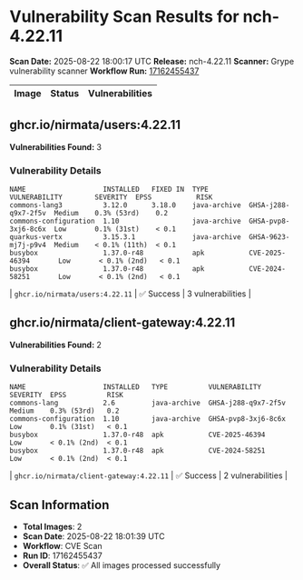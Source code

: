 # Vulnerability Scan Results for nch-4.22.11

**Scan Date:** 2025-08-22 18:00:17 UTC
**Release:** nch-4.22.11
**Scanner:** Grype vulnerability scanner
**Workflow Run:** [17162455437](https://github.com/nirmata/nch-release-management/actions/runs/17162455437)

| Image | Status | Vulnerabilities |
|-------|--------|----------------|

## ghcr.io/nirmata/users:4.22.11

**Vulnerabilities Found:** 3

### Vulnerability Details

```
NAME                   INSTALLED   FIXED IN  TYPE          VULNERABILITY        SEVERITY  EPSS           RISK   
commons-lang3          3.12.0      3.18.0    java-archive  GHSA-j288-q9x7-2f5v  Medium    0.3% (53rd)    0.2    
commons-configuration  1.10                  java-archive  GHSA-pvp8-3xj6-8c6x  Low       0.1% (31st)    < 0.1  
quarkus-vertx          3.15.3.1              java-archive  GHSA-9623-mj7j-p9v4  Medium    < 0.1% (11th)  < 0.1  
busybox                1.37.0-r48            apk           CVE-2025-46394       Low       < 0.1% (2nd)   < 0.1  
busybox                1.37.0-r48            apk           CVE-2024-58251       Low       < 0.1% (2nd)   < 0.1  
```

| `ghcr.io/nirmata/users:4.22.11` | ✅ Success | 3 vulnerabilities |

## ghcr.io/nirmata/client-gateway:4.22.11

**Vulnerabilities Found:** 2

### Vulnerability Details

```
NAME                   INSTALLED   TYPE          VULNERABILITY        SEVERITY  EPSS          RISK   
commons-lang           2.6         java-archive  GHSA-j288-q9x7-2f5v  Medium    0.3% (53rd)   0.2    
commons-configuration  1.10        java-archive  GHSA-pvp8-3xj6-8c6x  Low       0.1% (31st)   < 0.1  
busybox                1.37.0-r48  apk           CVE-2025-46394       Low       < 0.1% (2nd)  < 0.1  
busybox                1.37.0-r48  apk           CVE-2024-58251       Low       < 0.1% (2nd)  < 0.1  
```

| `ghcr.io/nirmata/client-gateway:4.22.11` | ✅ Success | 2 vulnerabilities |

## Scan Information
- **Total Images**: 2
- **Scan Date**: 2025-08-22 18:01:39 UTC
- **Workflow**: CVE Scan
- **Run ID**: 17162455437
- **Overall Status**: ✅ All images processed successfully
